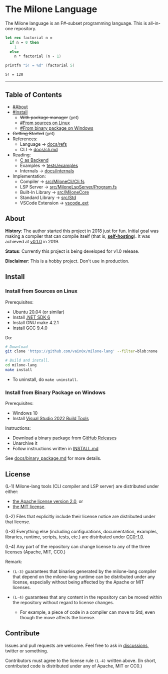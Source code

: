# The Milone Language

The Milone language is an F#-subset programming language. This is all-in-one repository.

```fsharp
let rec factorial n =
  if n = 0 then
    1
  else
    n * factorial (n - 1)

printfn "5! = %d" (factorial 5)
```

```
5! = 120
```

---

## Table of Contents

- [#About](#about)
- [#Install](#install)
    - ~~With package manager~~ (yet)
    - [#From sources on Linux](#install-from-sources-on-linux)
    - [#From binary package on Windows](#install-from-binary-package-on-windows)
- ~~Getting Started~~ (yet)
- References:
    - Language -> [docs/refs](docs/refs)
    - CLI -> [docs/cli.md](docs/cli.md)
- Reading:
    - [C as Backend](docs/articles/c_as_backend.md)
    - Examples -> [tests/examples](tests/examples)
    - Internals -> [docs/internals](docs/internals)
- Implementation:
    - Compiler -> [src/MiloneCli/Cli.fs](src/MiloneCli/Cli.fs)
    - LSP Server -> [src/MiloneLspServer/Program.fs](src/MiloneLspServer/Program.fs)
    - Built-In Library -> [src/MiloneCore](src/MiloneCore)
    - Standard Library -> [src/Std](src/Std)
    - VSCode Extension -> [vscode_ext](vscode_ext)

## About

**History**:
The author started this project in 2018 just for fun. Initial goal was making a compiler that can compile itself (that is, **[self-hosting](https://en.wikipedia.org/wiki/Self-hosting)**). It was achieved at [v0.1.0](https://github.com/vain0x/milone-lang/tree/v0.1.0) in 2019.

**Status**: Currently this project is being developed for v1.0 release.

**Disclaimer**: This is a hobby project. Don't use in production.

## Install

### Install from Sources on Linux

Prerequisites:

- Ubuntu 20.04 (or similar)
- Install [.NET SDK 6](https://dotnet.microsoft.com/download/dotnet/6.0)
- Install GNU make 4.2.1
- Install GCC 9.4.0

Do:

```sh
# Download
git clone 'https://github.com/vain0x/milone-lang' --filter=blob:none

# Build and install.
cd milone-lang
make install
```

- To uninstall, do `make uninstall`.

### Install from Binary Package on Windows

Prerequisites:

- Windows 10
- Install [Visual Studio 2022 Build Tools](https://visualstudio.microsoft.com/ja/downloads/?q=build+tools#build-tools-for-visual-studio-2022)

Instructions:

- Download a binary package from [GitHub Releases](https://github.com/vain0x/milone-lang/releases)
- Unarchive it
- Follow instructions written in [INSTALL.md](src/MyBuildTool/assets/INSTALL.md)

See [docs/binary_package.md](docs/binary_package.md) for more details.

## License

(L-1) Milone-lang tools (CLI compiler and LSP server) are distributed under either:

- [the Apache license version 2.0](LICENSE), or
- [the MIT license](https://opensource.org/licenses/MIT).

(L-2) Files that explicitly include their license notice are distributed under that license.

(L-3) Everything else (including configurations, documentation, examples, libraries, runtime, scripts, tests, etc.) are distributed under [CC0-1.0](https://creativecommons.org/publicdomain/zero/1.0/).

(L-4) Any part of the repository can change license to any of the three licenses (Apache, MIT, CC0.)

Remark:

- `(L-3)` guarantees that binaries generated by the milone-lang compiler that depend on the milone-lang runtime can be distributed under any license, especially without being affected by the Apache or MIT licenses.

- `(L-4)` guarantees that any content in the repository can be moved within the repository without regard to license changes.
    - For example, a piece of code in a compiler can move to Std, even though the move affects the license.

## Contribute

Issues and pull requests are welcome.
Feel free to ask in [discussions](https://github.com/vain0x/milone-lang/discussions/4), twitter or something.

Contributors must agree to the license rule `(L-4)` written above. (In short, contributed code is distributed under any of Apache, MIT or CC0.)
